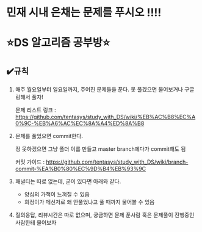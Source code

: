 # 민재 시내 은채는 문제를 푸시오 !!!!

# ⭐️DS 알고리즘 공부방⭐️

## ✔️규칙

1. 매주 월요일부터 일요일까지, 주어진 문제들을 푼다. 못 풀겠으면 물어보거나 구글링해서 풀자!

   문제 리스트 링크 : https://github.com/tentasys/study_with_DS/wiki/%EB%AC%B8%EC%A0%9C-%EB%A6%AC%EC%8A%A4%ED%8A%B8

2. 문제를 풀었으면 commit한다. 

   정 못하겠으면 그냥 폴더 이름 만들고 master branch에다가 commit해도 됨 

   커밋 가이드 : https://github.com/tentasys/study_with_DS/wiki/branch-commit-%EA%B0%80%EC%9D%B4%EB%93%9C

3. 패널티는 따로 없는데, 굳이 있다면 아래와 같다.
   - 양심의 가책이 느껴질 수 있음
   - 희정이가 메신저로 왜 안풀었냐고 풀 때까지 물어볼 수 있음
4. 질의응답, 리뷰시간은 따로 없으며, 궁금하면 문제 푼사람 혹은 문제풀이 진행중인 사람한테 물어보자


